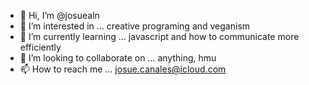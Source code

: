 - 👋 Hi, I’m @josuealn
- 👀 I’m interested in ... creative programing and veganism
- 🌱 I’m currently learning ... javascript and how to communicate more efficiently
- 💞️ I’m looking to collaborate on ... anything, hmu
- 📫 How to reach me ... josue.canales@icloud.com

<!---
josuealn/josuealn is a ✨ special ✨ repository because its `README.md` (this file) appears on your GitHub profile.
You can click the Preview link to take a look at your changes.
--->
